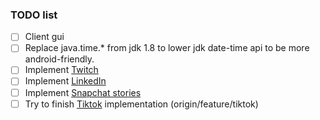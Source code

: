 ### TODO list
- [ ] Client gui
- [ ] Replace java.time.* from jdk 1.8 to lower jdk date-time api
to be more android-friendly.
- [ ] Implement [Twitch](https://twitch.com)
- [ ] Implement [LinkedIn](https://linkedin.com)
- [ ] Implement [Snapchat stories](https://story.snapchat.com/)
- [ ] Try to finish [Tiktok](https://tiktok.com) implementation (origin/feature/tiktok)
